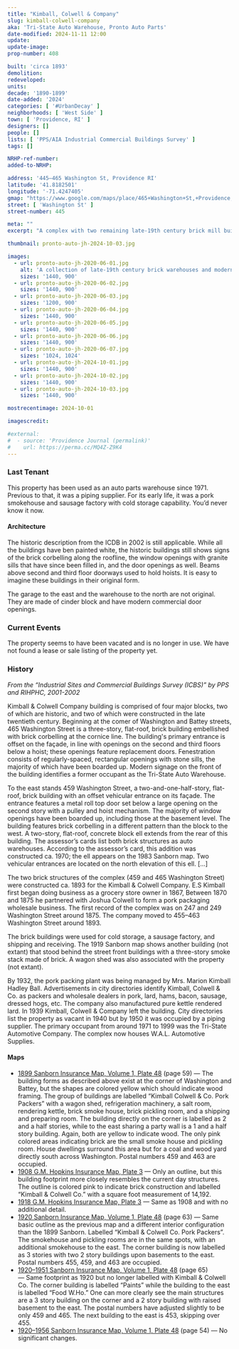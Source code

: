 ```yaml
---
title: "Kimball, Colwell & Company"
slug: kimball-colwell-company
aka: 'Tri-State Auto Warehouse, Pronto Auto Parts'
date-modified: 2024-11-11 12:00
update:
update-image:
prop-number: 408

built: 'circa 1893'
demolition:
redeveloped:
units:
decade: '1890-1899'
date-added: '2024'
categories: [ '#UrbanDecay' ]
neighborhoods: [ 'West Side' ]
town: [ 'Providence, RI' ]
designers: []
people: []
lists: [ 'PPS/AIA Industrial Commercial Buildings Survey' ]
tags: []

NRHP-ref-number:
added-to-NRHP:

address: '445–465 Washington St, Providence RI'
latitude: '41.8182501'
longitude: '-71.4247405'
gmap: "https://www.google.com/maps/place/465+Washington+St,+Providence,+RI+02903/@41.8182501,-71.4247405,19.31z/data=!4m15!1m8!3m7!1s0x89e445129ccddaa9:0xf63412a396d0071a!2sWashington+St,+Providence,+RI!3b1!8m2!3d41.8210456!4d-71.4175499!16s%2Fg%2F1vljhbvv!3m5!1s0x89e44574732ae9cb:0x7052361a7a93ebc0!8m2!3d41.8181066!4d-71.4245399!16s%2Fg%2F11c1kzn0kg?entry=ttu&g_ep=EgoyMDI0MTEwNi4wIKXMDSoASAFQAw%3D%3D"
street: [ 'Washington St' ]
street-number: 445

meta: ""
excerpt: "A complex with two remaining late-19th century brick mill buildings remaining, though newer additions and layers of paint obscure them"

thumbnail: pronto-auto-jh-2024-10-03.jpg

images:
  - url: pronto-auto-jh-2020-06-01.jpg
    alt: 'A collection of late-19th century brick warehouses and modern, mid-to-late 20th century cinder block buildings in a neighborhood moving from industrial to residential. The buildings are all painted white and boarded up or bricked in windows and doorways.'
    sizes: '1440, 900'
  - url: pronto-auto-jh-2020-06-02.jpg
    sizes: '1440, 900'
  - url: pronto-auto-jh-2020-06-03.jpg
    sizes: '1200, 900'
  - url: pronto-auto-jh-2020-06-04.jpg
    sizes: '1440, 900'
  - url: pronto-auto-jh-2020-06-05.jpg
    sizes: '1440, 900'
  - url: pronto-auto-jh-2020-06-06.jpg
    sizes: '1440, 900'
  - url: pronto-auto-jh-2020-06-07.jpg
    sizes: '1024, 1024'
  - url: pronto-auto-jh-2024-10-01.jpg
    sizes: '1440, 900'
  - url: pronto-auto-jh-2024-10-02.jpg
    sizes: '1440, 900'
  - url: pronto-auto-jh-2024-10-03.jpg
    sizes: '1440, 900'

mostrecentimage: 2024-10-01

imagescredit:

#external:
#  - source: 'Providence Journal (permalink)'
#    url: https://perma.cc/MQ4Z-Z9K4
---
```


### Last Tenant

This property has been used as an auto parts warehouse since 1971. Previous to that, it was a piping supplier. For its early life, it was a pork smokehouse and sausage factory with cold storage capability. You’d never know it now.

#### Architecture

The historic description from the <span class="abbr">ICDB</span> in 2002 is still applicable. While all the buildings have ben painted white, the historic buildings still shows signs of the brick corbelling along the roofline, the window openings with granite sills that have since been filled in, and the door openings as well. Beams above second and third floor doorways used to hold hoists. It is easy to imagine these buildings in their original form.

The garage to the east and the warehouse to the north are not original. They are made of cinder block and have modern commercial door openings.


### Current Events

The property seems to have been vacated and is no longer in use. We have not found a lease or sale listing of the property yet.


### History

_From the “Industrial Sites and Commercial Buildings Survey (ICBS)” by PPS and RIHPHC, 2001-2002_

Kimball & Colwell Company building is comprised of four major blocks, two of which are historic, and two of which were constructed in the late twentieth century. Beginning at the comer of Washington and Battey streets, 465 Washington Street is a three-story, flat-roof, brick building embellished with brick corbelling at the cornice line. The building's primary entrance is offset on the façade, in line with openings on the second and third floors below a hoist; these openings feature replacement doors. Fenestration consists of regularly-spaced, rectangular openings with stone sills, the majority of which have been boarded up. Modern signage on the front of the building identifies a former occupant as the Tri-State Auto Warehouse.

To the east stands 459 Washington Street, a two-and-one-half-story, flat-roof, brick building with an offset vehicular entrance on its façade. The entrance features a metal roll top door set below a large opening on the second story with a pulley and hoist mechanism. The majority of window openings have been boarded up, including those at the basement level. The building features brick corbelling in a different pattern than the block to the west. A two-story, flat-roof, concrete block ell extends from the rear of this building. The assessor’s cards list both brick structures as auto warehouses. According to the assessor’s card, this addition was constructed ca. 1970; the ell appears on the 1983 Sanborn map. Two vehicular entrances are located on the north elevation of this ell. […]

The two brick structures of the complex (459 and 465 Washington Street) were constructed ca. 1893 for the Kimball & Colwell Company. E.S Kimball first began doing business as a grocery store owner in 1867, Between 1870 and 1875 he partnered with Joshua Colwell to form a pork packaging wholesale business. The first record of the complex was on 247 and 249 Washington Street around 1875. The company moved to 455–463 Washington Street around 1893.

The brick buildings were used for cold storage, a sausage factory, and shipping and receiving. The 1919 Sanborn map shows another building (not extant) that stood behind the street front buildings with a three-story smoke stack made of brick. A wagon shed was also associated with the property (not extant).

By 1932, the pork packing plant was being managed by Mrs. Marion Kimball Hadley Ball. Advertisements in city directories identify Kimball, Colwell & Co. as packers and wholesale dealers in pork, lard, hams, bacon, sausage, dressed hogs, etc. The company also manufactured pure kettle rendered lard. In 1939 Kimball, Colwell & Company left the building. City directories list the property as vacant in 1940 but by 1950 it was occupied by a piping supplier. The primary occupant from around 1971 to 1999 was the Tri-State Automotive Company. The complex now houses W.A.L. Automotive Supplies.

#### Maps

+ [1899 Sanborn Insurance Map, Volume 1, Plate 48](http://hdl.loc.gov/loc.gmd/g3774pm.g3774pm_g08099189901) (page 59) — The building forms as described above exist at the corner of Washington and Battey, but the shapes are colored yellow which should indicate wood framing. The group of buildings are labelled “Kimball Colwell & Co. Pork Packers” with a wagon shed, refrigeration machinery, a salt room, rendering kettle, brick smoke house, brick pickling room, and a shipping and preparing room. The building directly on the corner is labelled as 2 and a half stories, while to the east sharing a party wall is a 1 and a half story building. Again, both are yellow to indicate wood. The only pink colored areas indicating brick are the small smoke house and pickling room. House dwellings surround this area but for a coal and wood yard directly south across Washington. Postal numbers 459 and 463 are occupied.
+ [1908 G.M. Hopkins Insurance Map, Plate 3](https://t93c12bb2a2098924.starter1ua.preservica.com/uncategorized/IO_4a959b55-2b10-4c82-83c7-3e8cbd84742c/) — Only an outline, but this building footprint more closely resembles the current day structures. The outline is colored pink to indicate brick construction and labelled “Kimball & Colwell Co.” with a square foot measurement of 14,192.
+ [1918 G.M. Hopkins Insurance Map, Plate 3](https://t93c12bb2a2098924.starter1ua.preservica.com/uncategorized/IO_5a076ea2-bdec-4523-8e6e-bce090281895/) — Same as 1908 and with no additional detail.
+ [1920 Sanborn Insurance Map, Volume 1, Plate 48](http://hdl.loc.gov/loc.gmd/g3774pm.g3774pm_g08099192001) (page 63) — Same basic outline as the previous map and a different interior configuration than the 1899 Sanborn. Labelled “Kimball & Colwell Co. Pork Packers”. The smokehouse and pickling rooms are in the same spots, with an additional smokehouse to the east. The corner building is now labelled as 3 stories with two 2 story buildings upon basements to the east. Postal numbers 455, 459, and 463 are occupied.
+ [1920–1951 Sanborn Insurance Map, Volume 1, Plate 48](http://hdl.loc.gov/loc.gmd/g3774pm.g3774pm_g08099195101) (page 65) — Same footprint as 1920 but no longer labelled with Kimball & Colwell Co. The corner building is labelled “Paints” while the building to the east is labelled “Food W.Ho.” One can more clearly see the main structures are a 3 story building on the corner and a 2 story building with raised basement to the east. The postal numbers have adjusted slightly to be only 459 and 465. The next building to the east is 453, skipping over 455.
+ [1920–1956 Sanborn Insurance Map, Volume 1, Plate 48](http://hdl.loc.gov/loc.gmd/g3774pm.g3774pm_g08099195601) (page 54) — No significant changes.

